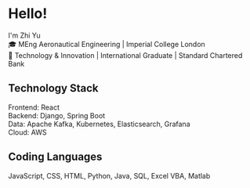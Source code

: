 # Hello!

I'm Zhi Yu\
🎓 MEng Aeronautical Engineering | Imperial College London\
💼 Technology & Innovation | International Graduate | Standard Chartered Bank

## Technology Stack
Frontend: React\
Backend: Django, Spring Boot\
Data: Apache Kafka, Kubernetes, Elasticsearch, Grafana\
Cloud: AWS

## Coding Languages
JavaScript, CSS, HTML, Python, Java, SQL, Excel VBA, Matlab
